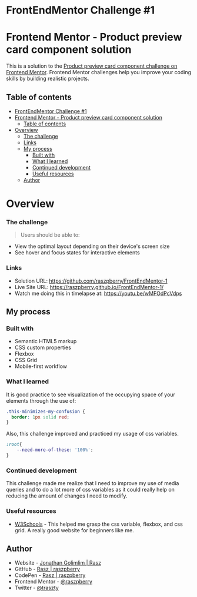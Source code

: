 # FrontEndMentor Challenge #1

# Frontend Mentor - Product preview card component solution

This is a solution to the [Product preview card component challenge on Frontend Mentor](https://www.frontendmentor.io/challenges/product-preview-card-component-GO7UmttRfa). Frontend Mentor challenges help you improve your coding skills by building realistic projects. 

## Table of contents

- [FrontEndMentor Challenge #1](#frontendmentor-challenge-1)
- [Frontend Mentor - Product preview card component solution](#frontend-mentor---product-preview-card-component-solution)
  - [Table of contents](#table-of-contents)
- [Overview](#overview)
    - [The challenge](#the-challenge)
    - [Links](#links)
  - [My process](#my-process)
    - [Built with](#built-with)
    - [What I learned](#what-i-learned)
    - [Continued development](#continued-development)
    - [Useful resources](#useful-resources)
  - [Author](#author)

# Overview

### The challenge

> Users should be able to:
  - View the optimal layout depending on their device's screen size
  - See hover and focus states for interactive elements

### Links

- Solution URL: https://github.com/raszpberry/FrontEndMentor-1
- Live Site URL: https://raszpberry.github.io/FrontEndMentor-1/
- Watch me doing this in timelapse at: https://youtu.be/wMFOdPcVdps

## My process

### Built with

- Semantic HTML5 markup
- CSS custom properties
- Flexbox
- CSS Grid
- Mobile-first workflow

### What I learned

It is good practice to see visualization of the occupying space of your elements through the use of:

```css
.this-minimizes-my-confusion {
  border: 1px solid red;
}
```
Also, this challenge improved and practiced my usage of css variables. 

```css
:root{
    --need-more-of-these: '100%';
}
```

### Continued development

This challenge made me realize that I need to improve my use of media queries and to do a lot more of css variables as it could really help on reducing the amount of changes I need to modify.

### Useful resources

- [W3Schools](https://www.w3schools.com/) - This helped me grasp the css variable, flexbox, and css grid. A really good website for beginners like me.  

## Author

- Website - [Jonathan Golimlim | Rasz](https://raszpberry.github.io/rasz-web/#home)
- GitHub - [Rasz | raszpberry](https://github.com/raszpberry)
- CodePen - [Rasz | raszpberry](https://codepen.io/raszpberry)
- Frontend Mentor - [@raszpberry](https://www.frontendmentor.io/profile/raszpberry)
- Twitter - [@traszty](https://www.twitter.com/traszty)

